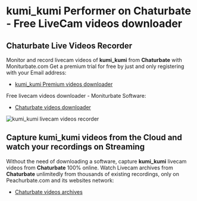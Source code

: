 # kumi_kumi Performer on Chaturbate - Free LiveCam videos downloader

## Chaturbate Live Videos Recorder

Monitor and record livecam videos of **kumi_kumi** from **Chaturbate** with Moniturbate.com
Get a premium trial for free by just and only registering with your Email address:
* [kumi_kumi Premium videos downloader](https://moniturbate.com/request-demo-licence-key.html)

Free livecam videos downloader - Moniturbate Software:
* [Chaturbate videos downloader](https://moniturbate.com/moniturbate-download-software.html)

![kumi_kumi livecam videos recorder](https://peachurnet.com/templates/moniturbate-software.png)


## Capture kumi_kumi videos from the Cloud and watch your recordings on Streaming

Without the need of downloading a software, capture **kumi_kumi** livecam videos from **Chaturbate** 100% online.
Watch Livecam archives from **Chaturbate** unlimitedly from thousands of existing recordings, only on Peachurbate.com and its websites network:
* [Chaturbate videos archives](https://peachurnet.com/)